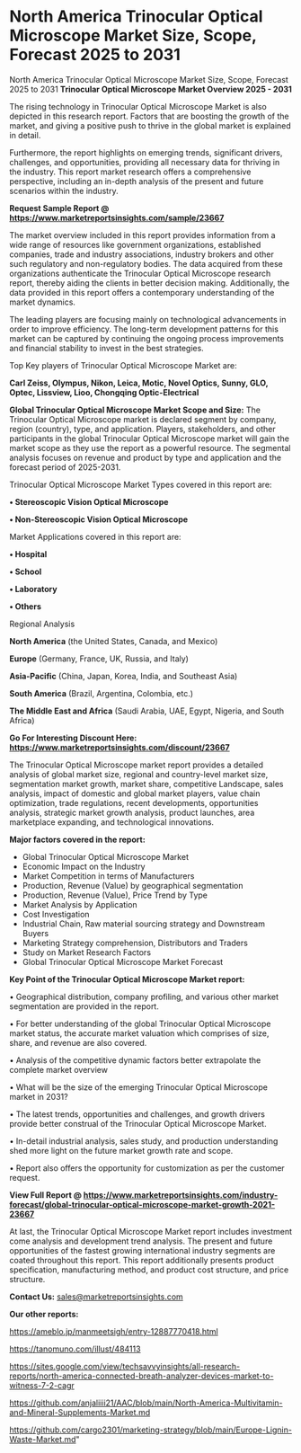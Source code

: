 # North America Trinocular Optical Microscope Market Size, Scope, Forecast 2025 to 2031
 North America Trinocular Optical Microscope Market Size, Scope, Forecast 2025 to 2031
<Strong> Trinocular Optical Microscope Market Overview 2025 - 2031</strong>

The rising technology in Trinocular Optical Microscope Market is also depicted in this research report. Factors that are boosting the growth of the market, and giving a positive push to thrive in the global market is explained in detail.

Furthermore, the report highlights on emerging trends, significant drivers, challenges, and opportunities, providing all necessary data for thriving in the industry. This report market research offers a comprehensive perspective, including an in-depth analysis of the present and future scenarios within the industry.

<strong>Request Sample Report @ <a href=https://www.marketreportsinsights.com/sample/23667>https://www.marketreportsinsights.com/sample/23667</a></strong>

The market overview included in this report provides information from a wide range of resources like government organizations, established companies, trade and industry associations, industry brokers and other such regulatory and non-regulatory bodies. The data acquired from these organizations authenticate the Trinocular Optical Microscope research report, thereby aiding the clients in better decision making. Additionally, the data provided in this report offers a contemporary understanding of the market dynamics.

The leading players are focusing mainly on technological advancements in order to improve efficiency. The long-term development patterns for this market can be captured by continuing the ongoing process improvements and financial stability to invest in the best strategies.

Top Key players of Trinocular Optical Microscope Market are:

<strong>Carl Zeiss, Olympus, Nikon, Leica, Motic, Novel Optics, Sunny, GLO, Optec, Lissview, Lioo, Chongqing Optic-Electrical</strong>

<strong><b>Global Trinocular Optical Microscope Market Scope and Size:</b></strong>
The Trinocular Optical Microscope market is declared segment by company, region (country), type, and application. Players, stakeholders, and other participants in the global Trinocular Optical Microscope market will gain the market scope as they use the report as a powerful resource. The segmental analysis focuses on revenue and product by type and application and the forecast period of 2025-2031.

Trinocular Optical Microscope Market Types covered in this report are:

<strong>• Stereoscopic Vision Optical Microscope

• Non-Stereoscopic Vision Optical Microscope</strong>

Market Applications covered in this report are:

<strong>• Hospital

• School

• Laboratory

• Others</strong> 

Regional Analysis

<strong>North America</strong> (the United States, Canada, and Mexico)

<strong>Europe</strong> (Germany, France, UK, Russia, and Italy)

<strong>Asia-Pacific</strong> (China, Japan, Korea, India, and Southeast Asia)

<strong>South America</strong> (Brazil, Argentina, Colombia, etc.)

<strong>The Middle East and Africa</strong> (Saudi Arabia, UAE, Egypt, Nigeria, and South Africa)

<strong>Go For Interesting Discount Here: <a href=https://www.marketreportsinsights.com/discount/23667>https://www.marketreportsinsights.com/discount/23667</a></strong>

The Trinocular Optical Microscope market report provides a detailed analysis of global market size, regional and country-level market size, segmentation market growth, market share, competitive Landscape, sales analysis, impact of domestic and global market players, value chain optimization, trade regulations, recent developments, opportunities analysis, strategic market growth analysis, product launches, area marketplace expanding, and technological innovations.

<strong><b>Major factors covered in the report:</b></strong>
<ul>
  <li>Global Trinocular Optical Microscope Market </li>
  <li>Economic Impact on the Industry</li>
  <li>Market Competition in terms of Manufacturers</li>
  <li>Production, Revenue (Value) by geographical segmentation</li>
  <li>Production, Revenue (Value), Price Trend by Type</li>
  <li>Market Analysis by Application</li>
  <li>Cost Investigation</li>
  <li>Industrial Chain, Raw material sourcing strategy and Downstream Buyers</li>
  <li>Marketing Strategy comprehension, Distributors and Traders</li>
  <li>Study on Market Research Factors</li>
  <li>Global Trinocular Optical Microscope Market Forecast</li>
</ul>

<strong><b>Key Point of the Trinocular Optical Microscope Market report:</b></strong>

• Geographical distribution, company profiling, and various other market segmentation are provided in the report.

• For better understanding of the global Trinocular Optical Microscope market status, the accurate market valuation which comprises of size, share, and revenue are also covered.

• Analysis of the competitive dynamic factors better extrapolate the complete market overview

• What will be the size of the emerging Trinocular Optical Microscope market in 2031?

• The latest trends, opportunities and challenges, and growth drivers provide better construal of the Trinocular Optical Microscope Market.

• In-detail industrial analysis, sales study, and production understanding shed more light on the future market growth rate and scope.

• Report also offers the opportunity for customization as per the customer request.

<strong><b>View Full Report @ <a href=https://www.marketreportsinsights.com/industry-forecast/global-trinocular-optical-microscope-market-growth-2021-23667>https://www.marketreportsinsights.com/industry-forecast/global-trinocular-optical-microscope-market-growth-2021-23667</a></b></strong>


At last, the Trinocular Optical Microscope Market report includes investment come analysis and development trend analysis. The present and future opportunities of the fastest growing international industry segments are coated throughout this report. This report additionally presents product specification, manufacturing method, and product cost structure, and price structure.

<strong>Contact Us:</strong>
sales@marketreportsinsights.com

<strong>Our other reports:</strong>

<a href=https://ameblo.jp/manmeetsigh/entry-12887770418.html>https://ameblo.jp/manmeetsigh/entry-12887770418.html</a>

<a href=https://tanomuno.com/illust/484113>https://tanomuno.com/illust/484113</a>

<a href=https://sites.google.com/view/techsavvyinsights/all-research-reports/north-america-connected-breath-analyzer-devices-market-to-witness-7-2-cagr>https://sites.google.com/view/techsavvyinsights/all-research-reports/north-america-connected-breath-analyzer-devices-market-to-witness-7-2-cagr</a>

<a href=https://github.com/anjaliiii21/AAC/blob/main/North-America-Multivitamin-and-Mineral-Supplements-Market.md>https://github.com/anjaliiii21/AAC/blob/main/North-America-Multivitamin-and-Mineral-Supplements-Market.md</a>

<a href=https://github.com/cargo2301/marketing-strategy/blob/main/Europe-Lignin-Waste-Market.md>https://github.com/cargo2301/marketing-strategy/blob/main/Europe-Lignin-Waste-Market.md</a>"

